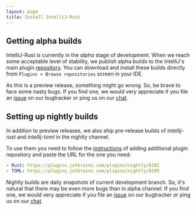 ```yaml
---
layout: page
title: Install IntelliJ-Rust
---
```


## Getting alpha builds

IntelliJ-Rust is currently in the _alpha_ stage of development. When we reach some acceptable level of stability,
we publish alpha builds to the IntelliJ's main plugin [repository](https://plugins.jetbrains.com/plugin/8182).
You can download and install these builds directly from `Plugins > Browse repositories` screen in your IDE.

As this is a preview release, something might go wrong. So, be brave to face some nasty bugs.
If you find one, we would very appreciate if you file an [issue](https://github.com/intellij-rust/intellij-rust/issues)
on our bugtracker or ping us on our [chat](https://gitter.im/intellij-rust/intellij-rust).

## Setting up nightly builds

In addition to preview releases, we also
ship pre-release builds of _intellij-rust_ and _intellij-toml_ in the nightly channel.

To use them you need to follow the
[instructions](https://www.jetbrains.com/idea/help/managing-enterprise-plugin-repositories.html)
of adding additional plugin repository and paste the URL for the one you need:

```yaml
- Rust: https://plugins.jetbrains.com/plugins/nightly/8182
- TOML: https://plugins.jetbrains.com/plugins/nightly/8195
```

Nightly builds are daily snapshots of current development branch. So, it's natural that there may be even
more bugs than in alpha channel. If you find one, we would very appreciate if you file an
[issue](https://github.com/intellij-rust/intellij-rust/issues) on our bugtracker or ping us on our
[chat](https://gitter.im/intellij-rust/intellij-rust).
